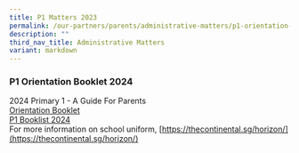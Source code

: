 ```yaml
---
title: P1 Matters 2023
permalink: /our-partners/parents/administrative-matters/p1-orientation-booklet-2023/
description: ""
third_nav_title: Administrative Matters
variant: markdown
---
```

### **P1 Orientation Booklet 2024**
2024 Primary 1 - A Guide For Parents<br>
[Orientation Booklet](/files/P1_Orientation_Booklet_2024__School_Website_.pdf)<br>
[P1 Booklist 2024](/files/Horizon_Booklist_2024_Primary_1.pdf)<br>
For more information on school uniform, 
[https://thecontinental.sg/horizon/](https://thecontinental.sg/horizon/)